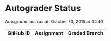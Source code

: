 # Autograder Status
Autograder last run at: October 23, 2018 at 05:40

| GitHub ID | Assignment | Graded Branch |
|-----------|------------|---------------|
